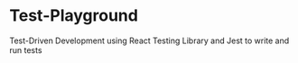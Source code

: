# Test-Playground
Test-Driven Development using React Testing Library and Jest to write and run tests
